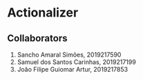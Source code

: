 # Actionalizer

## Collaborators
1. Sancho Amaral Simões, 2019217590
2. Samuel dos Santos Carinhas, 2019217199
3. João Filipe Guiomar Artur, 2019217853

